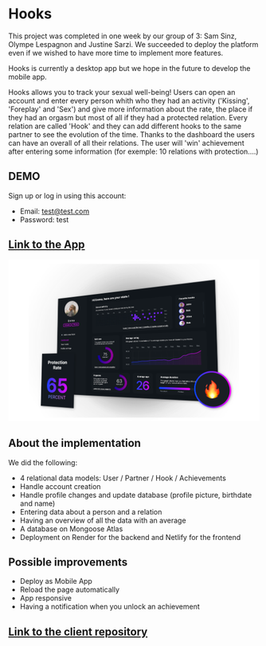 # Hooks


This project was completed in one week by our group of 3: Sam Sinz, Olympe Lespagnon and Justine Sarzi. We succeeded to deploy the platform even if we wished to have more time to implement more features.

Hooks is currently a desktop app but we hope in the future to develop the mobile app.

Hooks allows you to track your sexual well-being! Users can open an account and enter every person whith who they had an activity ('Kissing', 'Foreplay' and 'Sex') and give more information about the rate, the place if they had an orgasm but most of all if they had a protected relation.
Every relation are called 'Hook' and they can add different hooks to the same partner to see the evolution of the time. Thanks to the dashboard the users can have an overall of all their relations. The user will 'win' achievement after entering some information (for exemple: 10 relations with protection....)


## DEMO

Sign up or log in using this account:
- Email: test@test.com
- Password: test

## [Link to the App](https://my-hooks.netlify.app/)


![Main Page](preview.png)



## About the implementation

We did the following:

- 4 relational data models: User / Partner / Hook / Achievements
- Handle account creation
- Handle profile changes and update database (profile picture, birthdate and name)
- Entering data about a person and a relation
- Having an overview of all the data with an average
- A database on Mongoose Atlas 
- Deployment on Render for the backend and Netlify for the frontend


## Possible improvements

- Deploy as Mobile App
- Reload the page automatically 
- App responsive
- Having a notification when you unlock an achievement 


## [Link to the client repository](https://github.com/samsinz/hooks-client)
